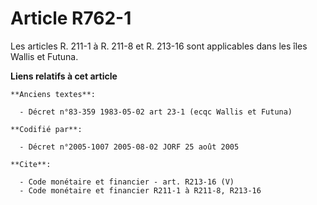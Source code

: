 # Article R762-1

Les articles R. 211-1 à R. 211-8 et R. 213-16 sont applicables dans les îles Wallis et Futuna.

**Liens relatifs à cet article**

	**Anciens textes**:

	  - Décret n°83-359 1983-05-02 art 23-1 (ecqc Wallis et Futuna)

	**Codifié par**:

	  - Décret n°2005-1007 2005-08-02 JORF 25 août 2005

	**Cite**:

	  - Code monétaire et financier - art. R213-16 (V)
	  - Code monétaire et financier R211-1 à R211-8, R213-16
